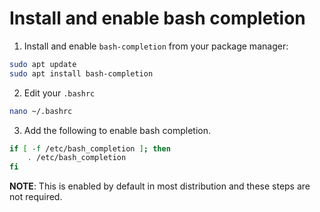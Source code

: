 # Install and enable bash completion

1. Install and enable `bash-completion` from your package manager:

```bash
sudo apt update
sudo apt install bash-completion
```

2. Edit your `.bashrc`

```bash
nano ~/.bashrc
```

3. Add the following to enable bash completion.

```bash
if [ -f /etc/bash_completion ]; then
    . /etc/bash_completion
fi
```

**NOTE**: This is enabled by default in most distribution and these steps are not required.
